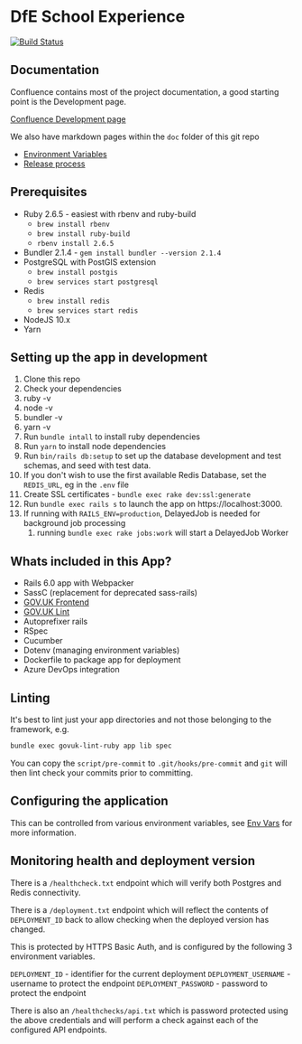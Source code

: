 # DfE School Experience

[![Build Status](https://dfe-ssp.visualstudio.com/School-Experience/_apis/build/status/School-Experience-CI?branchName=master)](https://dfe-ssp.visualstudio.com/School-Experience/_build/latest?definitionId=33&branchName=master)

## Documentation

Confluence contains most of the project documentation, a good starting point is
the Development page.

[Confluence Development page](https://dfedigital.atlassian.net/wiki/spaces/SE/pages/945618970/Development)

We also have markdown pages within the `doc` folder of this git repo

- [Environment Variables](doc/env-vars.md)
- [Release process](doc/release-process.md)

## Prerequisites

- Ruby 2.6.5 - easiest with rbenv and ruby-build
  - `brew install rbenv`
  - `brew install ruby-build`
  - `rbenv install 2.6.5`
- Bundler 2.1.4 - `gem install bundler --version 2.1.4`
- PostgreSQL with PostGIS extension
  - `brew install postgis`
  - `brew services start postgresql`
- Redis
  - `brew install redis`
  - `brew services start redis`
- NodeJS 10.x
- Yarn

## Setting up the app in development

1. Clone this repo
2. Check your dependencies
  1. ruby -v
  2. node -v
  3. bundler -v
  4. yarn -v
2. Run `bundle intall` to install ruby dependencies
3. Run `yarn` to install node dependencies
4. Run `bin/rails db:setup` to set up the database development and test schemas, and seed with test data.
5. If you don't wish to use the first available Redis Database, set the `REDIS_URL`, eg in the `.env` file
6. Create SSL certificates - `bundle exec rake dev:ssl:generate`
6. Run `bundle exec rails s` to launch the app on https://localhost:3000.
7. If running with `RAILS_ENV=production`, DelayedJob is needed for background job processing
   1. running `bundle exec rake jobs:work` will start a DelayedJob Worker

## Whats included in this App?

- Rails 6.0 app with Webpacker
- SassC (replacement for deprecated sass-rails)
- [GOV.UK Frontend](https://github.com/alphagov/govuk-frontend)
- [GOV.UK Lint](https://github.com/alphagov/rubocop-govuk)
- Autoprefixer rails
- RSpec
- Cucumber
- Dotenv (managing environment variables)
- Dockerfile to package app for deployment
- Azure DevOps integration

## Linting

It's best to lint just your app directories and not those belonging to the framework, e.g.

```bash
bundle exec govuk-lint-ruby app lib spec
```

You can copy the `script/pre-commit` to `.git/hooks/pre-commit` and `git` will
then lint check your commits prior to committing.

## Configuring the application

This can be controlled from various environment variables, see 
[Env Vars](doc/env-vars.md) for more information.

## Monitoring health and deployment version

There is a `/healthcheck.txt` endpoint which will verify both Postgres and 
Redis connectivity.

There is a `/deployment.txt` endpoint which will reflect the contents of 
`DEPLOYMENT_ID` back to allow checking when the deployed version has changed.

This is protected by HTTPS Basic Auth, and is configured by the following 3 
environment variables.

`DEPLOYMENT_ID` - identifier for the current deployment
`DEPLOYMENT_USERNAME` - username to protect the endpoint
`DEPLOYMENT_PASSWORD` - password to protect the endpoint

There is also an `/healthchecks/api.txt` which is password protected using the
above credentials and will perform a check against each of the configured API 
endpoints.
